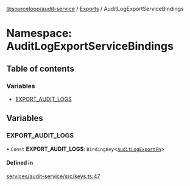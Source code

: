 [@sourceloop/audit-service](../README.md) / [Exports](../modules.md) / AuditLogExportServiceBindings

# Namespace: AuditLogExportServiceBindings

## Table of contents

### Variables

- [EXPORT\_AUDIT\_LOGS](AuditLogExportServiceBindings.md#export_audit_logs)

## Variables

### EXPORT\_AUDIT\_LOGS

• `Const` **EXPORT\_AUDIT\_LOGS**: `BindingKey`<[`AuditLogExportFn`](../modules.md#auditlogexportfn)\>

#### Defined in

[services/audit-service/src/keys.ts:47](https://github.com/sourcefuse/loopback4-microservice-catalog/blob/d35fdb3f0/services/audit-service/src/keys.ts#L47)
